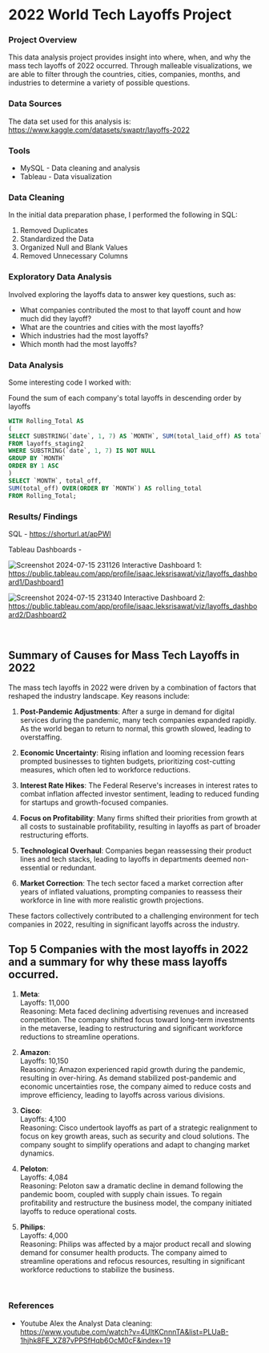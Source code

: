 # 2022 World Tech Layoffs Project

### Project Overview

This data analysis project provides insight into where, when, and why the mass tech layoffs of 2022 occurred. Through malleable visualizations, we are able to filter through the countries, cities, companies, months, and industries to determine a variety of possible questions.

### Data Sources

The data set used for this analysis is: 
https://www.kaggle.com/datasets/swaptr/layoffs-2022

### Tools

- MySQL - Data cleaning and analysis
- Tableau - Data visualization


### Data Cleaning

In the initial data preparation phase, I performed the following in SQL:
1. Removed Duplicates
2. Standardized the Data
3. Organized Null and Blank Values
4. Removed Unnecessary Columns

### Exploratory Data Analysis

Involved exploring the layoffs data to answer key questions, such as:

- What companies contributed the most to that layoff count and how much did they layoff?
- What are the countries and cities with the most layoffs?
- Which industries had the most layoffs?
- Which month had the most layoffs?

### Data Analysis

Some interesting code I worked with:

Found the sum of each company's total layoffs in descending order by layoffs

```sql
WITH Rolling_Total AS
(
SELECT SUBSTRING(`date`, 1, 7) AS `MONTH`, SUM(total_laid_off) AS total_off
FROM layoffs_staging2
WHERE SUBSTRING(`date`, 1, 7) IS NOT NULL
GROUP BY `MONTH`
ORDER BY 1 ASC
)
SELECT `MONTH`, total_off,
SUM(total_off) OVER(ORDER BY `MONTH`) AS rolling_total
FROM Rolling_Total;
```


### Results/ Findings

SQL - https://shorturl.at/apPWl

Tableau Dashboards - 

![Screenshot 2024-07-15 231126](https://github.com/user-attachments/assets/106da0fb-5984-49c5-860d-1d08ec0c8b97)
Interactive Dashboard 1: https://public.tableau.com/app/profile/isaac.leksrisawat/viz/layoffs_dashboard1/Dashboard1

![Screenshot 2024-07-15 231340](https://github.com/user-attachments/assets/b66ed4f7-0957-4acd-801c-dec23178aaa9)
Interactive Dashboard 2: https://public.tableau.com/app/profile/isaac.leksrisawat/viz/layoffs_dashboard2/Dashboard2
&nbsp;

&nbsp;

## Summary of Causes for Mass Tech Layoffs in 2022

The mass tech layoffs in 2022 were driven by a combination of factors that reshaped the industry landscape. Key reasons include:

1. **Post-Pandemic Adjustments**: After a surge in demand for digital services during the pandemic, many tech companies expanded rapidly. As the world began to return to normal, this growth slowed, leading to overstaffing.

2. **Economic Uncertainty**: Rising inflation and looming recession fears prompted businesses to tighten budgets, prioritizing cost-cutting measures, which often led to workforce reductions.

3. **Interest Rate Hikes**: The Federal Reserve's increases in interest rates to combat inflation affected investor sentiment, leading to reduced funding for startups and growth-focused companies.

4. **Focus on Profitability**: Many firms shifted their priorities from growth at all costs to sustainable profitability, resulting in layoffs as part of broader restructuring efforts.

5. **Technological Overhaul**: Companies began reassessing their product lines and tech stacks, leading to layoffs in departments deemed non-essential or redundant.

6. **Market Correction**: The tech sector faced a market correction after years of inflated valuations, prompting companies to reassess their workforce in line with more realistic growth projections.

These factors collectively contributed to a challenging environment for tech companies in 2022, resulting in significant layoffs across the industry.
&nbsp;

## Top 5 Companies with the most layoffs in 2022 and a summary for why these mass layoffs occurred.

1. **Meta**: <br />
Layoffs: 11,000 <br />
Reasoning: Meta faced declining advertising revenues and increased competition. The company shifted focus toward long-term investments in the metaverse, leading to restructuring and significant workforce reductions to streamline operations.

2. **Amazon**: <br />
Layoffs: 10,150 <br />
Reasoning: Amazon experienced rapid growth during the pandemic, resulting in over-hiring. As demand stabilized post-pandemic and economic uncertainties rose, the company aimed to reduce costs and improve efficiency, leading to layoffs across various divisions.

3. **Cisco**: <br />
Layoffs: 4,100 <br />
Reasoning: Cisco undertook layoffs as part of a strategic realignment to focus on key growth areas, such as security and cloud solutions. The company sought to simplify operations and adapt to changing market dynamics.

4. **Peloton**: <br />
Layoffs: 4,084 <br />
Reasoning: Peloton saw a dramatic decline in demand following the pandemic boom, coupled with supply chain issues. To regain profitability and restructure the business model, the company initiated layoffs to reduce operational costs.

5. **Philips**: <br />
Layoffs: 4,000 <br />
Reasoning: Philips was affected by a major product recall and slowing demand for consumer health products. The company aimed to streamline operations and refocus resources, resulting in significant workforce reductions to stabilize the business.
&nbsp;

&nbsp;

### References

- Youtube Alex the Analyst Data cleaning: https://www.youtube.com/watch?v=4UltKCnnnTA&list=PLUaB-1hjhk8FE_XZ87vPPSfHqb6OcM0cF&index=19







